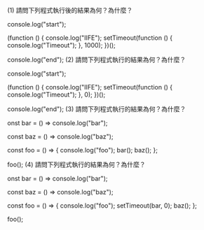 (1) 請問下列程式執行後的結果為何？為什麼？

console.log("start");

(function () {
console.log("IIFE");
setTimeout(function () {
console.log("Timeout");
}, 1000);
})();

console.log("end");
(2) 請問下列程式執行的結果為何？為什麼？

console.log("start");

(function () {
console.log("IIFE");
setTimeout(function () {
console.log("Timeout");
}, 0);
})();

console.log("end");
(3) 請問下列程式執行的結果為何？為什麼？

onst bar = () => console.log("bar");

const baz = () => console.log("baz");

const foo = () => {
console.log("foo");
bar();
baz();
};

foo();
(4) 請問下列程式執行的結果為何？為什麼？

onst bar = () => console.log("bar");

const baz = () => console.log("baz");

const foo = () => {
console.log("foo");
setTimeout(bar, 0);
baz();
};

foo();
